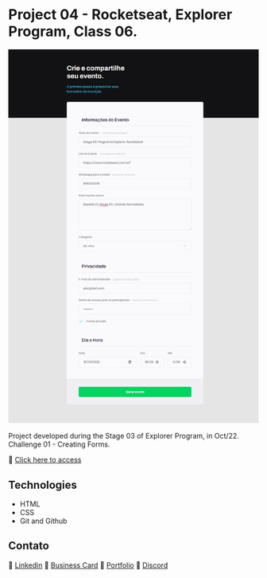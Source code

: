 # Project 04 - Rocketseat, Explorer Program, Class 06. 

![screenshot](images/screenshot.png)

Project developed during the Stage 03 of Explorer Program, in Oct/22.
Challenge 01 - Creating Forms.

🔗 [Click here to access](https://renato-albuquerque.github.io/projeto-04-explorer/)

## Technologies

- HTML
- CSS
- Git and Github

## Contato

🔗 [Linkedin](https://www.linkedin.com/in/renato-malbuquerque/)
🔗 [Business Card](https://rma-contacts.vercel.app/)
🔗 [Portfolio](https://portfolio-renatoalbuquerque.vercel.app/)
🔗 [Discord](https://discordapp.com/users/992621595547938837)